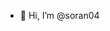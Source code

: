 - 👋 Hi, I’m @soran04


<!---
soran04/soran04 is a ✨ special ✨ repository because its `README.md` (this file) appears on your GitHub profile.
You can click the Preview link to take a look at your changes.
--->
